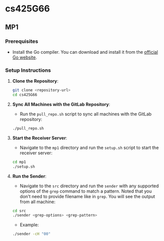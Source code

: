 # cs425G66

## MP1

### Prerequisites

- Install the Go compiler. You can download and install it from the [official Go website](https://golang.org/dl/).

### Setup Instructions

1. **Clone the Repository**:
    ```sh
    git clone <repository-url>
    cd cs425G66
    ```

2. **Sync All Machines with the GitLab Repository**:
    - Run the `pull_repo.sh` script to sync all machines with the GitLab repository:
    ```sh
    ./pull_repo.sh
    ```

3. **Start the Receiver Server**:
    - Navigate to the `mp1` directory and run the `setup.sh` script to start the receiver server:
    ```sh
    cd mp1
    ./setup.sh
    ```

4. **Run the Sender**:
    - Navigate to the `src` directory and run the `sender` with any supported options of the `grep` command to match a pattern. Noted that you don't need to provide filename like in `grep`. You will see the output from all machine:
    ```sh
    cd src
    ./sender <grep-options> <grep-pattern>
    ```

    - Example:
    ```sh
    ./sender -cH "00"
    ```
